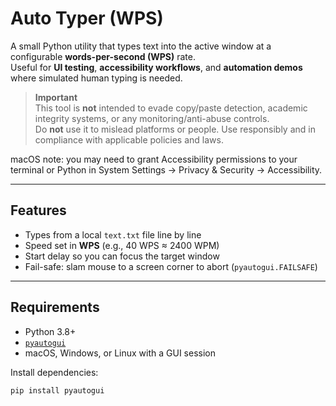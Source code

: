 # Auto Typer (WPS)

A small Python utility that types text into the active window at a configurable **words-per-second (WPS)** rate.  
Useful for **UI testing**, **accessibility workflows**, and **automation demos** where simulated human typing is needed.

> **Important**  
> This tool is **not** intended to evade copy/paste detection, academic integrity systems, or any monitoring/anti-abuse controls.  
> Do **not** use it to mislead platforms or people. Use responsibly and in compliance with applicable policies and laws.

macOS note: you may need to grant Accessibility permissions to your terminal or Python in
System Settings → Privacy & Security → Accessibility.

---

## Features
- Types from a local `text.txt` file line by line
- Speed set in **WPS** (e.g., 40 WPS ≈ 2400 WPM)
- Start delay so you can focus the target window
- Fail-safe: slam mouse to a screen corner to abort (`pyautogui.FAILSAFE`)

---

## Requirements
- Python 3.8+
- [`pyautogui`](https://pypi.org/project/PyAutoGUI/)
- macOS, Windows, or Linux with a GUI session

Install dependencies:
```bash
pip install pyautogui
